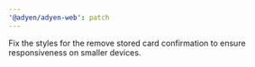 ```yaml
---
'@adyen/adyen-web': patch
---
```


Fix the styles for the remove stored card confirmation to ensure responsiveness on smaller devices.